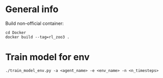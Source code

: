 # General info

Build non-official container:

```
cd Docker
docker build --tag=rl_zoo3 .
```

# Train model for env

```
./train_model_env.py -a <agent_name> -e <env_name> -n <n_timesteps>
```
